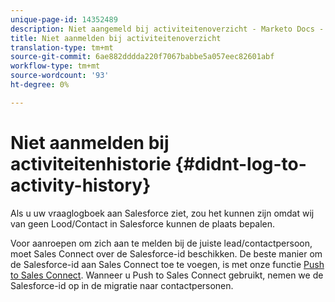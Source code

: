 ```yaml
---
unique-page-id: 14352489
description: Niet aangemeld bij activiteitenoverzicht - Marketo Docs - Productdocumentatie
title: Niet aanmelden bij activiteitenoverzicht
translation-type: tm+mt
source-git-commit: 6ae882dddda220f7067babbe5a057eec82601abf
workflow-type: tm+mt
source-wordcount: '93'
ht-degree: 0%

---
```



# Niet aanmelden bij activiteitenhistorie {#didnt-log-to-activity-history}

Als u uw vraaglogboek aan Salesforce ziet, zou het kunnen zijn omdat wij van geen Lood/Contact in Salesforce kunnen de plaats bepalen.

Voor aanroepen om zich aan te melden bij de juiste lead/contactpersoon, moet Sales Connect over de Salesforce-id beschikken. De beste manier om de Salesforce-id aan Sales Connect toe te voegen, is met onze functie [Push to Sales Connect](/help/marketo/product-docs/marketo-sales-connect/crm/salesforce-customization/push-to-sales-connect.md). Wanneer u Push to Sales Connect gebruikt, nemen we de Salesforce-id op in de migratie naar contactpersonen.
